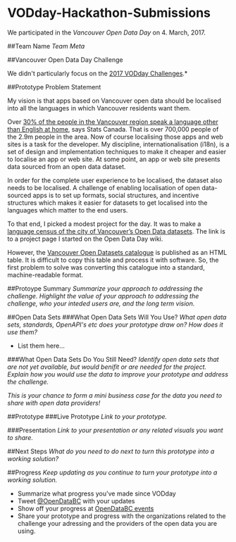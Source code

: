# VODday-Hackathon-Submissions
We participated in the *Vancouver Open Data Day* on 4. March, 2017.

##Team Name
*Team Meta*

##Vancouver Open Data Day Challenge

We didn't particularly focus on the [2017 VODday Challenges](https://www.opendatabc.ca/pages/2017-vodday-vancouver-open-data-day#challenges).*



##Prototype Problem Statement

My vision is that apps based on Vancouver open data should be localised into all the languages in which Vancouver residents want them. 

Over [30% of the people in the Vancouver region speak a language other than English at home](http://www12.statcan.gc.ca/census-recensement/2011/as-sa/fogs-spg/Facts-cma-eng.cfm?LANG=Eng&GK=CMA&GC=933), says Stats Canada. That is over 700,000 people of the 2.9m people in the area. Now of course localising those apps and web sites is a task for the developer. My discipline, internationalisation (i18n), is a set of design and implementation techniques to make it cheaper and easier to localise an app or web site. At some point, an app or web site presents data sourced from an open data dataset. 

In order for the complete user experience to be localised, the dataset also needs to be localised. A challenge of enabling localisation of open data-sourced apps is to set up formats, social structures, and incentive structures which makes it easier for datasets to get localised into the languages which matter to the end users.

To that end, I picked a modest project for the day. It was to make a [language census of the city of Vancouver’s Open Data datasets](http://wiki.opendataday.org/Vancouver_Open_Data_language_census). The link is to a project page I started on the Open Data Day wiki. 

However, the [Vancouver Open Datasets catalogue](http://data.vancouver.ca/datacatalogue/index.htm) is published as an HTML table. It is difficult to copy this table and process it with software. So, the first problem to solve was converting this catalogue into a standard, machine-readable format.

##Protoype Summary
*Summarize your approach to addressing the challenge. Highlight the value of your approach to addressing the challenge, who your inteded users are, and the long term vision.*



##Open Data Sets
###What Open Data Sets Will You Use?
*What open data sets, standards, OpenAPI's etc does your prototype draw on? How does it use them?*

 - List them here...
 
 

###What Open Data Sets Do You Still Need?
*Identify open data sets that are not yet available, but would benifit or are needed for the project. Explain how you would use the data to improve your prototype and address the challenge.*

*This is your chance to form a mini business case for the data you need to share with open data providers!*



##Prototype
###Live Prototype
*Link to your prototype.*


###Presentation
*Link to your presentation or any related visuals you want to share.*



##Next Steps
*What do you need to do next to turn this prototype into a working solution?*



##Progress
*Keep updating as you continue to turn your prototype into a working solution.*
 - Summarize what progress you've made since VODday
 - Tweet [@OpenDataBC](https://twitter.com/opendatabc) with your updates
 - Show off your progress at [OpenDataBC events](https://www.meetup.com/OpenDataBC-Vancouver)
 - Share your prototype and progress with the organizations related to the challenge your adressing and the providers of the open data you are using.



